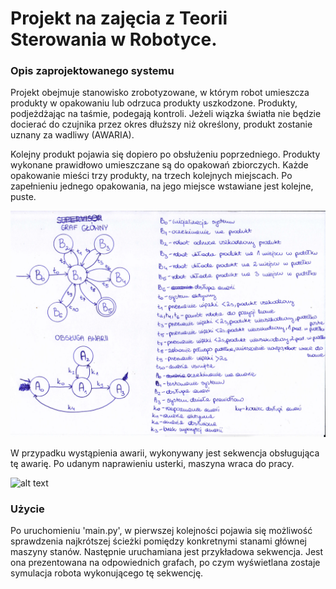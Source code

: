 # Projekt na zajęcia z Teorii Sterowania w Robotyce.

### Opis zaprojektowanego systemu

Projekt obejmuje stanowisko zrobotyzowane, w którym robot umieszcza produkty w opakowaniu lub odrzuca produkty uszkodzone. Produkty, podjeżdżając na taśmie, podegają kontroli. Jeżeli wiązka światła nie będzie docierać do czujnika przez okres dłuższy niż określony, produkt zostanie uznany za wadliwy (AWARIA).

Kolejny produkt pojawia się dopiero po obsłużeniu poprzedniego. Produkty wykonane prawidłowo umieszczane są do opakowań zbiorczych. Każde opakowanie mieści trzy produkty, na trzech kolejnych miejscach. 
Po zapełnieniu jednego opakowania, na jego miejsce wstawiane jest kolejne, puste. 

![alt text](/images/graf-1.jpg?raw=true)


W przypadku wystąpienia awarii, wykonywany jest sekwencja obsługująca tę awarię. Po udanym naprawieniu usterki, maszyna wraca do pracy. 

![alt text](/images/graf_nadrzędny.jpg?raw=true)


### Użycie 
Po uruchomieniu 'main.py', w pierwszej kolejności pojawia się możliwość sprawdzenia najkrótszej ścieżki pomiędzy konkretnymi stanami głównej maszyny stanów. 
Następnie uruchamiana jest przykładowa sekwencja. Jest ona prezentowana na odpowiednich grafach, po czym wyświetlana zostaje symulacja robota wykonującego tę sekwencję. 



